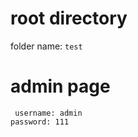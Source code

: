 # root directory
folder name: ```test```
# admin page
``` username: admin``` <br>
``` password: 111 ```
